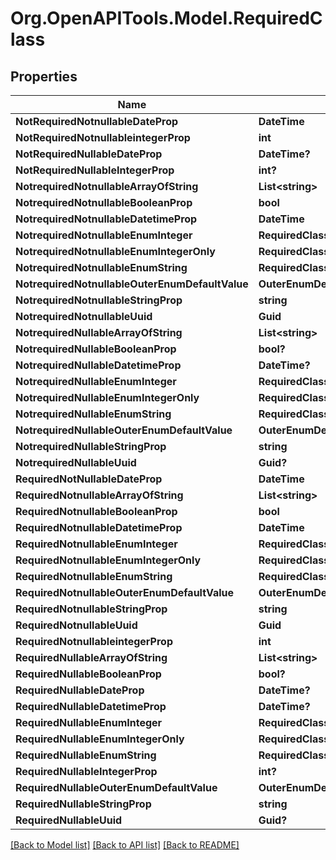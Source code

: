 # Org.OpenAPITools.Model.RequiredClass

## Properties

Name | Type | Description | Notes
------------ | ------------- | ------------- | -------------
**NotRequiredNotnullableDateProp** | **DateTime** |  | [optional] 
**NotRequiredNotnullableintegerProp** | **int** |  | [optional] 
**NotRequiredNullableDateProp** | **DateTime?** |  | [optional] 
**NotRequiredNullableIntegerProp** | **int?** |  | [optional] 
**NotrequiredNotnullableArrayOfString** | **List&lt;string&gt;** |  | [optional] 
**NotrequiredNotnullableBooleanProp** | **bool** |  | [optional] 
**NotrequiredNotnullableDatetimeProp** | **DateTime** |  | [optional] 
**NotrequiredNotnullableEnumInteger** | **RequiredClassRequiredNotnullableEnumInteger** |  | [optional] 
**NotrequiredNotnullableEnumIntegerOnly** | **RequiredClassRequiredNotnullableEnumIntegerOnly** |  | [optional] 
**NotrequiredNotnullableEnumString** | **RequiredClassRequiredNotnullableEnumString** |  | [optional] 
**NotrequiredNotnullableOuterEnumDefaultValue** | **OuterEnumDefaultValue** |  | [optional] 
**NotrequiredNotnullableStringProp** | **string** |  | [optional] 
**NotrequiredNotnullableUuid** | **Guid** |  | [optional] 
**NotrequiredNullableArrayOfString** | **List&lt;string&gt;** |  | [optional] 
**NotrequiredNullableBooleanProp** | **bool?** |  | [optional] 
**NotrequiredNullableDatetimeProp** | **DateTime?** |  | [optional] 
**NotrequiredNullableEnumInteger** | **RequiredClassRequiredNullableEnumInteger** |  | [optional] 
**NotrequiredNullableEnumIntegerOnly** | **RequiredClassRequiredNullableEnumIntegerOnly** |  | [optional] 
**NotrequiredNullableEnumString** | **RequiredClassRequiredNullableEnumString** |  | [optional] 
**NotrequiredNullableOuterEnumDefaultValue** | **OuterEnumDefaultValue** |  | [optional] 
**NotrequiredNullableStringProp** | **string** |  | [optional] 
**NotrequiredNullableUuid** | **Guid?** |  | [optional] 
**RequiredNotNullableDateProp** | **DateTime** |  | 
**RequiredNotnullableArrayOfString** | **List&lt;string&gt;** |  | 
**RequiredNotnullableBooleanProp** | **bool** |  | 
**RequiredNotnullableDatetimeProp** | **DateTime** |  | 
**RequiredNotnullableEnumInteger** | **RequiredClassRequiredNotnullableEnumInteger** |  | 
**RequiredNotnullableEnumIntegerOnly** | **RequiredClassRequiredNotnullableEnumIntegerOnly** |  | 
**RequiredNotnullableEnumString** | **RequiredClassRequiredNotnullableEnumString** |  | 
**RequiredNotnullableOuterEnumDefaultValue** | **OuterEnumDefaultValue** |  | 
**RequiredNotnullableStringProp** | **string** |  | 
**RequiredNotnullableUuid** | **Guid** |  | 
**RequiredNotnullableintegerProp** | **int** |  | 
**RequiredNullableArrayOfString** | **List&lt;string&gt;** |  | 
**RequiredNullableBooleanProp** | **bool?** |  | 
**RequiredNullableDateProp** | **DateTime?** |  | 
**RequiredNullableDatetimeProp** | **DateTime?** |  | 
**RequiredNullableEnumInteger** | **RequiredClassRequiredNullableEnumInteger** |  | 
**RequiredNullableEnumIntegerOnly** | **RequiredClassRequiredNullableEnumIntegerOnly** |  | 
**RequiredNullableEnumString** | **RequiredClassRequiredNullableEnumString** |  | 
**RequiredNullableIntegerProp** | **int?** |  | 
**RequiredNullableOuterEnumDefaultValue** | **OuterEnumDefaultValue** |  | 
**RequiredNullableStringProp** | **string** |  | 
**RequiredNullableUuid** | **Guid?** |  | 

[[Back to Model list]](../README.md#documentation-for-models) [[Back to API list]](../README.md#documentation-for-api-endpoints) [[Back to README]](../README.md)

